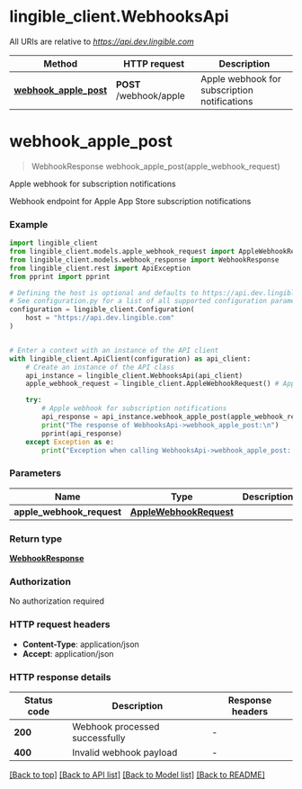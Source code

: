 # lingible_client.WebhooksApi

All URIs are relative to *https://api.dev.lingible.com*

Method | HTTP request | Description
------------- | ------------- | -------------
[**webhook_apple_post**](WebhooksApi.md#webhook_apple_post) | **POST** /webhook/apple | Apple webhook for subscription notifications


# **webhook_apple_post**
> WebhookResponse webhook_apple_post(apple_webhook_request)

Apple webhook for subscription notifications

Webhook endpoint for Apple App Store subscription notifications

### Example


```python
import lingible_client
from lingible_client.models.apple_webhook_request import AppleWebhookRequest
from lingible_client.models.webhook_response import WebhookResponse
from lingible_client.rest import ApiException
from pprint import pprint

# Defining the host is optional and defaults to https://api.dev.lingible.com
# See configuration.py for a list of all supported configuration parameters.
configuration = lingible_client.Configuration(
    host = "https://api.dev.lingible.com"
)


# Enter a context with an instance of the API client
with lingible_client.ApiClient(configuration) as api_client:
    # Create an instance of the API class
    api_instance = lingible_client.WebhooksApi(api_client)
    apple_webhook_request = lingible_client.AppleWebhookRequest() # AppleWebhookRequest |

    try:
        # Apple webhook for subscription notifications
        api_response = api_instance.webhook_apple_post(apple_webhook_request)
        print("The response of WebhooksApi->webhook_apple_post:\n")
        pprint(api_response)
    except Exception as e:
        print("Exception when calling WebhooksApi->webhook_apple_post: %s\n" % e)
```



### Parameters


Name | Type | Description  | Notes
------------- | ------------- | ------------- | -------------
 **apple_webhook_request** | [**AppleWebhookRequest**](AppleWebhookRequest.md)|  |

### Return type

[**WebhookResponse**](WebhookResponse.md)

### Authorization

No authorization required

### HTTP request headers

 - **Content-Type**: application/json
 - **Accept**: application/json

### HTTP response details

| Status code | Description | Response headers |
|-------------|-------------|------------------|
**200** | Webhook processed successfully |  -  |
**400** | Invalid webhook payload |  -  |

[[Back to top]](#) [[Back to API list]](../README.md#documentation-for-api-endpoints) [[Back to Model list]](../README.md#documentation-for-models) [[Back to README]](../README.md)
